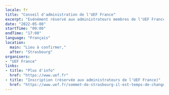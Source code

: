 ```yaml
---
locale: fr
title: "Conseil d'administration de l'UEF France"
excerpt: "Evénément réservé aux administrateurs membres de l'UEF France (sur invitation)."
date: "2022-05-08"
startTime: "09:00"
endTime: "17:00"
language: "Français"
location:
  main: "Lieu à confirmer,"
  after: "Strasbourg"
organisers:
- "UEF France"
links:
- title: "Plus d'info"
  href: "https://www.uef.fr"
- title: "Inscription (réservée aux administrateurs de l'UEF France)"
  href: "https://www.uef.fr/sommet-de-strasbourg-il-est-temps-de-changer-l-europe"
---
```

